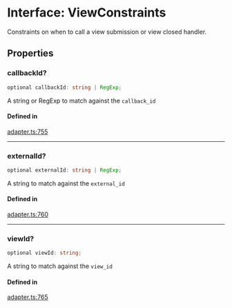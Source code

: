 # Interface: ViewConstraints

Constraints on when to call a view submission or view closed handler.

## Properties

### callbackId?

```ts
optional callbackId: string | RegExp;
```

A string or RegExp to match against the `callback_id`

#### Defined in

[adapter.ts:755](https://github.com/slackapi/node-slack-sdk/blob/7b348598b763c2b7545d1042b5f0429775cfa62c/packages/interactive-messages/src/adapter.ts#L755)

***

### externalId?

```ts
optional externalId: string | RegExp;
```

A string to match against the `external_id`

#### Defined in

[adapter.ts:760](https://github.com/slackapi/node-slack-sdk/blob/7b348598b763c2b7545d1042b5f0429775cfa62c/packages/interactive-messages/src/adapter.ts#L760)

***

### viewId?

```ts
optional viewId: string;
```

A string to match against the `view_id`

#### Defined in

[adapter.ts:765](https://github.com/slackapi/node-slack-sdk/blob/7b348598b763c2b7545d1042b5f0429775cfa62c/packages/interactive-messages/src/adapter.ts#L765)
